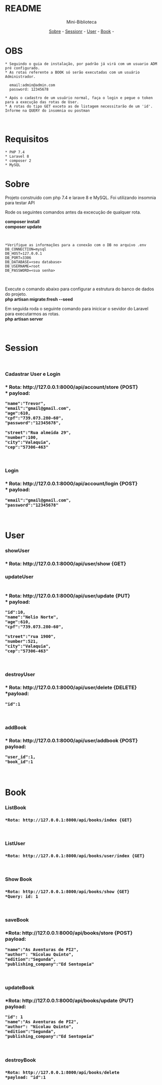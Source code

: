 # README

<p align="center">Mini-Biblioteca</p>

<p align="center">
    <a href="#Sobre">Sobre</a> -
    <a href="#Session">Sessionr</a> -
    <a href="#User">User</a> -
    <a href="#Book">Book</a> -
</p>

# OBS

    * Seguindo o guia de instalação, por padrão já virá com um usuario ADM pré configurado.
    * As rotas referente a BOOK só serão executadas com um usuário Administrador. 

      email:admin@admin.com
      password: 12345678

    * Após o cadastro de um usuário normal, faça o login e pegue o token para a execução das rotas de User.
    * A rotas do tipo GET exceto as de listagem necessitarão de um 'id'. Informe na QUERY do insomnia ou postman
    
<br>


# Requisitos

    * PHP 7.4
    * Laravel 8
    * composer 2
    * MySQL



# Sobre

<p> Projeto construido com php 7.4 e larave 8 e MySQL. Foi utilizando insomnia para testar API<br>

Rode os seguintes comandos antes da excecução de qualquer rota.<br>

<strong>composer install</strong>
<br>
<strong>composer update</strong>
<br>

<br>

    *Verifique as informações para a conexão com o DB no arquivo .env
    DB_CONNECTION=mysql
    DB_HOST=127.0.0.1
    DB_PORT=3306
    DB_DATABASE=<seu database>
    DB_USERNAME=root
    DB_PASSWORD=<sua senha>

<br>

 Execute o comando abaixo para configurar a estrutura do banco de dados do projeto.
<br>
<strong>php artisan migrate:fresh --seed</strong>
</p>

Em seguida roda o seguinte comando para inicicar o sevidor do Laravel para executarmos as rotas.
<br>
<strong>php artisan server</strong>
</p>
<br>

# Session

<br>

<h3> Cadastrar User e Login <h3>
    * Rota: http://127.0.0.1:8000/api/account/store {POST}
    <br>
    * payload:  
     
	"name":"Trevor",
	"email":"gmail@gmail.com",
	"age":610,
	"cpf":"739.073.280-60",
	"password":"12345678",
	
	"street":"Rua almeida 29",
	"number":100,
	"city":"Valaquia",
	"cep":"57306-463"
<br>

<h3>Login <h3>
    * Rota: http://127.0.0.1:8000/api/account/login {POST}
    <br>
    * payload:

    "email":"gmail@gmail.com",
	"password":"12345678"


<br>

# User 

<h3> showUser <h3>
    * Rota: http://127.0.0.1:8000/api/user/show {GET}

<br>

<h3> updateUser <h3>
<br>
    * Rota: http://127.0.0.1:8000/api/user/update {PUT}
    <br>
    * payload:

    "id":10,
	"name":"Nelio Norte",
	"age":610,
	"cpf":"739.073.280-60",
	
	"street":"rua 1900",
	"number":521,
	"city":"Valaquia",
	"cep":"57306-463"
<br>


<h3> destroyUser <h3>
    * Rota: http://127.0.0.1:8000/api/user/delete {DELETE}
    <br>
    *payload:

    "id":1
<br>

<h3> addBook <h3>
    * Rota: http://127.0.0.1:8000/api/user/addbook {POST}
    <br>
    payload:

    "user_id":1,
	"book_id":1
<br>

# Book

<h3> ListBook <h3>

    *Rota: http://127.0.0.1:8000/api/books/index {GET}
<br>

<h3> ListUser <h3>

    *Rota: http://127.0.0.1:8000/api/books/user/index {GET}
<br>

<h3>Show Book <h3>

    *Rota: http://127.0.0.1:8000/api/books/show {GET}
    *Query: id: 1
<br>

<h3> saveBook <h3>
    *Rota: http://127.0.0.1:8000/api/books/store {POST}
    <br>
    payload: 

    "name":"As Aventuras de PI2",
	"author": "Nicolau Quinto",
	"edition":"Segunda",
	"publishing_company":"Ed Sentopeia"
<br>

<h3> updateBook <h3>
    *Rota: http://127.0.0.1:8000/api/books/update {PUT}
    <br>
    payload: 

    "id": 1
    "name":"As Aventuras de PI2",
	"author": "Nicolau Quinto",
	"edition":"Segunda",
	"publishing_company":"Ed Sentopeia"
<br>

<h3> destroyBook <h3>
    
    *Rota: http://127.0.0.1:8000/api/books/delete
    *payload: "id":1
<br>
